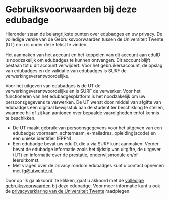 # Gebruiksvoorwaarden bij deze edubadge

Hieronder staan de belangrijkste punten over edubadges en uw privacy. De volledige versie van de Gebruiksvoorwaarden tussen de Universiteit Twente (UT) en u is onder deze tekst te vinden.

Het aanmaken van het account en het koppelen van dit account aan eduID is noodzakelijk om edubadges te kunnen ontvangen. Dit account blijft bestaan tot u dit account verwijdert. Voor het gebruikersaccount, de opslag van edubadges en de validatie van edubadges is SURF de verwerkingsverantwoordelijke.

Voor het uitgeven van edubadges is de UT de verwerkingsverantwoordelijke en is SURF de verwerker. Voor het functioneren van het edubadgesplatform is het noodzakelijk om uw persoonsgegevens te verwerken. De UT wenst door middel van afgifte van edubadges een digitaal bewijsstuk aan de student ter beschikking te stellen, waarmee hij of zij kan aantonen over bepaalde vaardigheden en/of kennis te beschikken.

* De UT maakt gebruik van persoonsgegevens voor het uitgeven van een edubadge: voornaam, achternaam, e-mailadres, opleiding(scode) en een unieke identifier (EPPN).
* Een edubadge bevat uw eduID, die u via SURF kunt aanmaken. Verder bevat de edubadge informatie zoals het tijdstip van uitgifte, de uitgever (UT) en informatie over de prestatie, onderwijsmodule en/of leeruitkomst.
* Met vragen over de privacy rondom edubadges kunt u contact opnemen met [fg@utwente.nl](mailto:fg@utwente.nl).

Door op ‘Ik ga akkoord’ te klikken, gaat u akkoord met de [volledige gebruiksvoorwaarden](https://raw.githubusercontent.com/edubadges/privacy/master/universiteit-twente/edubadges-formal-terms-nl.md) bij deze edubadge. Voor meer informatie kunt u ook de [privacyverklaring van de Universiteit Twente](https://www.utwente.nl/en/about-our-website/) raadplegen.  
